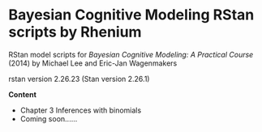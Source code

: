 # Bayesian Cognitive Modeling RStan scripts by Rhenium
RStan model scripts for *Bayesian Cognitive Modeling: A Practical Course* (2014) by Michael Lee and Eric-Jan Wagenmakers

rstan version 2.26.23 (Stan version 2.26.1)

**Content**

- Chapter 3 Inferences with binomials
- Coming soon......
